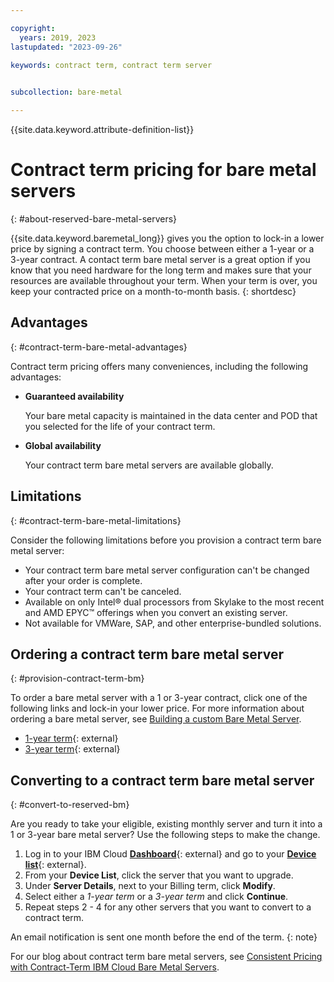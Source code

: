 ```yaml
---

copyright:
  years: 2019, 2023
lastupdated: "2023-09-26"

keywords: contract term, contract term server   
 

subcollection: bare-metal

---
```


{{site.data.keyword.attribute-definition-list}}

# Contract term pricing for bare metal servers
{: #about-reserved-bare-metal-servers}

{{site.data.keyword.baremetal_long}} gives you the option to lock-in a lower price by signing a contract term. You choose between either a 1-year or a 3-year contract. A contact term bare metal server is a great option if you know that you need hardware for the long term and makes sure that your resources are available throughout your term. When your term is over, you keep your contracted price on a month-to-month basis. 
{: shortdesc}

## Advantages
{: #contract-term-bare-metal-advantages}

Contract term pricing offers many conveniences, including the following advantages:

* **Guaranteed availability**

   Your bare metal capacity is maintained in the data center and POD that you selected for the life of your contract term.

* **Global availability**

   Your contract term bare metal servers are available globally. 

## Limitations
{: #contract-term-bare-metal-limitations}

Consider the following limitations before you provision a contract term bare metal server:

* Your contract term bare metal server configuration can't be changed after your order is complete. 
* Your contract term can't be canceled.
* Available on only Intel® dual processors from Skylake to the most recent and AMD EPYC™ offerings when you convert an existing server.
* Not available for VMWare, SAP, and other enterprise-bundled solutions.

## Ordering a contract term bare metal server
{: #provision-contract-term-bm}
 
To order a bare metal server with a 1 or 3-year contract, click one of the following links and lock-in your lower price. For more information about ordering a bare metal server, see [Building a custom Bare Metal Server](/docs/bare-metal?topic=bare-metal-ordering-baremetal-server).

* [1-year term](https://cloud.ibm.com/gen1/infrastructure/provision/bm?type=oneYearTerm){: external} 
* [3-year term](https://cloud.ibm.com/gen1/infrastructure/provision/bm?type=threeYearTerm){: external} 

## Converting to a contract term bare metal server
{: #convert-to-reserved-bm}

Are you ready to take your eligible, existing monthly server and turn it into a 1 or 3-year bare metal server? Use the following steps to make the change.

1. Log in to your IBM Cloud [**Dashboard**](https://cloud.ibm.com/){: external} and go to your [**Device list**](https://cloud.ibm.com/gen1/infrastructure/devices){: external}.
2. From your **Device List**, click the server that you want to upgrade.
3. Under **Server Details**, next to your Billing term, click **Modify**.
4. Select either a _1-year term_ or a _3-year term_ and click **Continue**.
5. Repeat steps 2 - 4 for any other servers that you want to convert to a contract term. 

An email notification is sent one month before the end of the term.
{: note}

For our blog about contract term bare metal servers, see [Consistent Pricing with Contract-Term IBM Cloud Bare Metal Servers](https://www.ibm.com/blog/announcement/consistent-pricing-with-contract-term-ibm-cloud-bare-metal-servers/).
